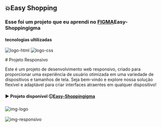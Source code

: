 <h1 aling="center">
<h2> 💥Easy Shopping</h2>
</h1>
<h3>Esse foi um projeto que eu aprendi no <a href="https://www.figma.com/file/LzA0ntQdfERw4z41hxvLSs/13.-(Positive)-Congratulation-You-get-40-point-for-your-ride?type=design&node-id=0-1&mode=design&t=DHf9bzOT6gLlzXVo-0">FIGMA</a>Easy-Shoppingigma</h3>
<h4>tecnologias ultilizadas</h4>
 <img src="https://img.shields.io/badge/HTML5-E34F26?style=for-the-badge&logo=html5&logoColor=white" alt="logo-html" />
 <img src="https://img.shields.io/badge/CSS3-1572B6?style=for-the-badge&logo=css3&logoColor=white" alt="logo-css" />
 <p># Projeto Responsivo

Este é um projeto de desenvolvimento web responsivo, criado para proporcionar uma experiência de usuário otimizada em uma variedade de dispositivos e tamanhos de tela. Seja bem-vindo e explore nossa solução flexível e adaptável para criar interfaces atraentes em qualquer dispositivo!
<p/>
 <h4>▶️ Projeto disponivel 🕦<a href="https://zenaldo-oliveira.github.io/Projeto-Easy-Shopping-Responsivo-figma"▶️>Easy-Shoppingigma</a></h4>
<img src="https://github.com/zenaldo-oliveira/Projetos-wide-Coverage-Responsivo-Figma/blob/main/assets/easy.png?raw=true" alt="img-logo"/>
 <br>
 <br>
<img src="https://github.com/zenaldo-oliveira/Projetos-wide-Coverage-Responsivo-Figma/blob/main/assets/easye.png?raw=true" alt="img-responsivo"/>
